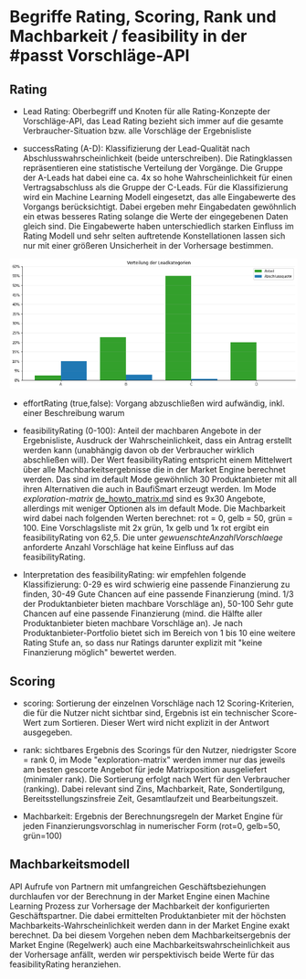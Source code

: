 # Begriffe Rating, Scoring, Rank und Machbarkeit / feasibility in der #passt Vorschläge-API

## Rating

- Lead Rating: Oberbegriff und Knoten für alle Rating-Konzepte der Vorschläge-API, das Lead Rating bezieht sich immer auf die gesamte Verbraucher-Situation bzw. alle Vorschläge der Ergebnisliste

- successRating (A-D): Klassifizierung der Lead-Qualität nach Abschlusswahrscheinlichkeit (beide unterschreiben). Die Ratingklassen repräsentieren eine statistische Verteilung der Vorgänge. Die Gruppe der A-Leads hat dabei eine ca. 4x so hohe Wahrscheinlichkeit für einen Vertragsabschluss als die Gruppe der C-Leads. Für die Klassifizierung wird ein Machine Learning Modell eingesetzt, das alle Eingabewerte des Vorgangs berücksichtigt. Dabei ergeben mehr Eingabedaten gewöhnlich ein etwas besseres Rating solange die Werte der eingegebenen Daten gleich sind. Die Eingabewerte haben unterschiedlich starken Einfluss im Rating Modell und sehr selten auftretende Konstellationen lassen sich nur mit einer größeren Unsicherheit in der Vorhersage bestimmen.

![Verteilung der Rating Klassen und Auftrittswahrscaheinlichkeit](./successrating.png)
  
- effortRating (true,false): Vorgang abzuschließen wird aufwändig, inkl. einer Beschreibung warum

- feasibilityRating (0-100): Anteil der machbaren Angebote in der Ergebnisliste, Ausdruck der Wahrscheinlichkeit, dass ein Antrag erstellt werden kann (unabhängig davon ob der Verbraucher wirklich abschließen will). Der Wert feasibilityRating entspricht einem Mittelwert über alle Machbarkeitsergebnisse die in der Market Engine berechnet werden. Das sind im default Mode gewöhnlich 30 Produktanbieter mit all ihren Alternativen die auch in BaufiSmart erzeugt werden. Im Mode _exploration-matrix_ [de_howto_matrix.md](de_howto_matrix.md) sind es 9x30 Angebote, allerdings mit weniger Optionen als im default Mode. Die Machbarkeit wird dabei nach folgenden Werten berechnet: rot = 0, gelb = 50, grün = 100. Eine Vorschlagsliste mit 2x grün, 1x gelb und 1x rot ergibt ein feasibilityRating von 62,5. Die unter _gewuenschteAnzahlVorschlaege_ anforderte Anzahl Vorschläge hat keine Einfluss auf das feasibilityRating.
- Interpretation des feasibilityRating: wir empfehlen folgende Klassifizierung: 0-29 es wird schwierig eine passende Finanzierung zu finden, 30-49 Gute Chancen auf eine passende Finanzierung (mind. 1/3 der Produktanbieter bieten machbare Vorschläge an), 50-100 Sehr gute Chancen auf eine passende Finanzierung (mind. die Hälfte aller Produktanbieter bieten machbare Vorschläge an). Je nach Produktanbieter-Portfolio bietet sich im Bereich von 1 bis 10 eine weitere Rating Stufe an, so dass nur Ratings darunter explizit mit "keine Finanzierung möglich" bewertet werden.
  

## Scoring

- scoring: Sortierung der einzelnen Vorschläge nach 12 Scoring-Kriterien, die für die Nutzer nicht sichtbar sind, Ergebnis ist ein technischer Score-Wert zum Sortieren. Dieser Wert wird nicht explizit in der Antwort ausgegeben. 

- rank: sichtbares Ergebnis des Scorings für den Nutzer, niedrigster Score = rank 0, im Mode "exploration-matrix" werden immer nur das jeweils am besten gescorte Angebot für jede Matrixposition ausgeliefert (minimaler rank). Die Sortierung erfolgt nach Wert für den Verbraucher (ranking). Dabei relevant sind Zins, Machbarkeit, Rate, Sondertilgung, Bereitsstellungszinsfreie Zeit, Gesamtlaufzeit und Bearbeitungszeit.

- Machbarkeit: Ergebnis der Berechnungsregeln der Market Engine für jeden Finanzierungsvorschlag in numerischer Form (rot=0, gelb=50, grün=100)
  

## Machbarkeitsmodell

API Aufrufe von Partnern mit umfangreichen Geschäftsbeziehungen durchlaufen vor der Berechnung in der Market Engine einen Machine Learning Prozess zur Vorhersage der Machbarkeit der konfigurierten Geschäftspartner. Die dabei ermittelten Produktanbieter mit der höchsten Machbarkeits-Wahrscheinlichkeit werden dann in der Market Engine exakt berechnet. Da bei diesem Vorgehen neben dem Machbarkeitsergebnis der Market Engine (Regelwerk) auch eine Machbarkeitswahrscheinlichkeit aus der Vorhersage anfällt, werden wir perspektivisch beide Werte für das feasibilityRating heranziehen.
